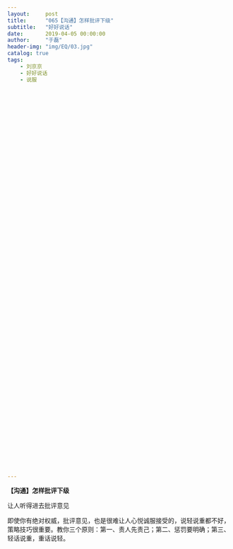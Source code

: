```yaml
---
layout:     post
title:      "065【沟通】怎样批评下级"
subtitle:   "好好说话"
date:       2019-04-05 00:00:00
author:     "于磊"
header-img: "img/EQ/03.jpg"
catalog: true
tags:
    - 刘京京
    - 好好说话
    - 说服































































---
```


**【沟通】怎样批评下级**

让人听得进去批评意见



即使你有绝对权威，批评意见，也是很难让人心悦诚服接受的，说轻说重都不好，策略技巧很重要。教你三个原则：第一、责人先责己；第二、惩罚要明确；第三、轻话说重，重话说轻。